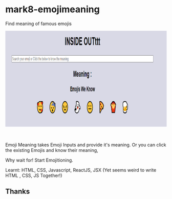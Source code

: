 # mark8-emojimeaning
 Find meaning of famous emojis

 <p align="center">
  <a href="https://ri2qgu.csb.app/">
    <img src="Emoji_Meaning.png" height="300px">
  </a>
</p>

&nbsp;

Emoji Meaning takes Emoji Inputs and provide it's meaning.
Or you can click the existing Emojis and know their meaning,

Why wait for! Start Emojitioning.

Learnt:
HTML, CSS, Javascript, ReactJS, JSX (Yet seems weird to write HTML , CSS, JS Together!)

## Thanks


